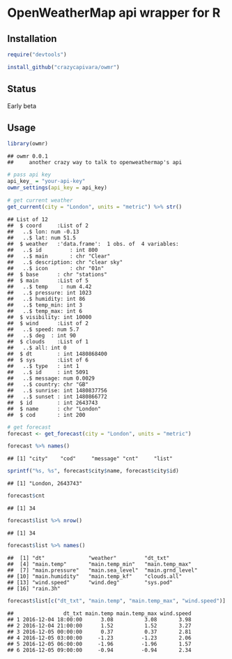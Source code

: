 OpenWeatherMap api wrapper for R
================

Installation
------------

``` r
require("devtools")

install_github("crazycapivara/owmr")
```

Status
------

Early beta

Usage
-----

``` r
library(owmr)
```

    ## owmr 0.0.1
    ##     another crazy way to talk to openweathermap's api

``` r
# pass api key
api_key_ = "your-api-key"
owmr_settings(api_key = api_key)

# get current weather
get_current(city = "London", units = "metric") %>% str()
```

    ## List of 12
    ##  $ coord     :List of 2
    ##   ..$ lon: num -0.13
    ##   ..$ lat: num 51.5
    ##  $ weather   :'data.frame':  1 obs. of  4 variables:
    ##   ..$ id         : int 800
    ##   ..$ main       : chr "Clear"
    ##   ..$ description: chr "clear sky"
    ##   ..$ icon       : chr "01n"
    ##  $ base      : chr "stations"
    ##  $ main      :List of 5
    ##   ..$ temp    : num 4.42
    ##   ..$ pressure: int 1023
    ##   ..$ humidity: int 86
    ##   ..$ temp_min: int 3
    ##   ..$ temp_max: int 6
    ##  $ visibility: int 10000
    ##  $ wind      :List of 2
    ##   ..$ speed: num 5.7
    ##   ..$ deg  : int 90
    ##  $ clouds    :List of 1
    ##   ..$ all: int 0
    ##  $ dt        : int 1480868400
    ##  $ sys       :List of 6
    ##   ..$ type   : int 1
    ##   ..$ id     : int 5091
    ##   ..$ message: num 0.0029
    ##   ..$ country: chr "GB"
    ##   ..$ sunrise: int 1480837756
    ##   ..$ sunset : int 1480866772
    ##  $ id        : int 2643743
    ##  $ name      : chr "London"
    ##  $ cod       : int 200

``` r
# get forecast
forecast <- get_forecast(city = "London", units = "metric")

forecast %>% names()
```

    ## [1] "city"    "cod"     "message" "cnt"     "list"

``` r
sprintf("%s, %s", forecast$city$name, forecast$city$id)
```

    ## [1] "London, 2643743"

``` r
forecast$cnt
```

    ## [1] 34

``` r
forecast$list %>% nrow()
```

    ## [1] 34

``` r
forecast$list %>% names()
```

    ##  [1] "dt"              "weather"         "dt_txt"         
    ##  [4] "main.temp"       "main.temp_min"   "main.temp_max"  
    ##  [7] "main.pressure"   "main.sea_level"  "main.grnd_level"
    ## [10] "main.humidity"   "main.temp_kf"    "clouds.all"     
    ## [13] "wind.speed"      "wind.deg"        "sys.pod"        
    ## [16] "rain.3h"

``` r
forecast$list[c("dt_txt", "main.temp", "main.temp_max", "wind.speed")] %>% head()
```

    ##                dt_txt main.temp main.temp_max wind.speed
    ## 1 2016-12-04 18:00:00      3.08          3.08       3.98
    ## 2 2016-12-04 21:00:00      1.52          1.52       3.27
    ## 3 2016-12-05 00:00:00      0.37          0.37       2.81
    ## 4 2016-12-05 03:00:00     -1.23         -1.23       2.06
    ## 5 2016-12-05 06:00:00     -1.96         -1.96       1.57
    ## 6 2016-12-05 09:00:00     -0.94         -0.94       2.34
